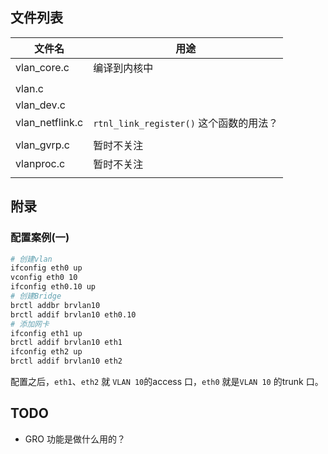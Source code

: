 ## 文件列表

| 文件名          | 用途                                    |
| --------------- | --------------------------------------- |
| vlan_core.c     | 编译到内核中                            |
|                 |                                         |
| vlan.c          |                                         |
| vlan_dev.c      |                                         |
| vlan_netflink.c | `rtnl_link_register()` 这个函数的用法？ |
|                 |                                         |
| vlan_gvrp.c     | 暂时不关注                              |
| vlanproc.c      | 暂时不关注                              |
|                 |                                         |











## 附录

### 配置案例(一)

```bash
# 创建vlan
ifconfig eth0 up
vconfig eth0 10
ifconfig eth0.10 up
# 创建Bridge
brctl addbr brvlan10
brctl addif brvlan10 eth0.10
# 添加网卡
ifconfig eth1 up
brctl addif brvlan10 eth1
ifconfig eth2 up
brctl addif brvlan10 eth2
```

配置之后，`eth1`、`eth2` 就 `VLAN 10`的access 口，`eth0` 就是`VLAN 10` 的trunk 口。





## TODO

* GRO 功能是做什么用的？